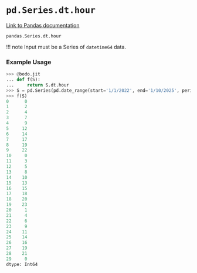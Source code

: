 # `pd.Series.dt.hour`

[Link to Pandas documentation](https://pandas.pydata.org/docs/reference/api/pandas.Series.dt.hour.html#pandas.Series.dt.hour)

`pandas.Series.dt.hour`

!!! note
	Input must be a Series of `datetime64` data.

### Example Usage

``` py
>>> @bodo.jit
... def f(S):
...     return S.dt.hour
>>> S = pd.Series(pd.date_range(start='1/1/2022', end='1/10/2025', periods=30))
>>> f(S)
0      0
1      2
2      4
3      7
4      9
5     12
6     14
7     17
8     19
9     22
10     0
11     3
12     5
13     8
14    10
15    13
16    15
17    18
18    20
19    23
20     1
21     4
22     6
23     9
24    11
25    14
26    16
27    19
28    21
29     0
dtype: Int64
```

